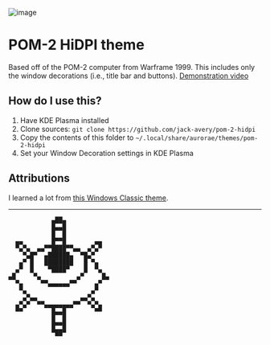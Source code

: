 ![image](https://github.com/user-attachments/assets/ab82a21b-294c-4e57-9e86-e06194f54d34)

# POM-2 HiDPI theme

Based off of the POM-2 computer from Warframe 1999.
This includes only the window decorations (i.e., title bar and buttons).
[Demonstration video](https://www.youtube.com/watch?v=v4x_xn8tfc0)

## How do I use this?

1. Have KDE Plasma installed
2. Clone sources: `git clone https://github.com/jack-avery/pom-2-hidpi`
3. Copy the contents of this folder to `~/.local/share/aurorae/themes/pom-2-hidpi`
4. Set your Window Decoration settings in KDE Plasma

## Attributions

I learned a lot from [this Windows Classic theme](https://github.com/pixelocdguy/windows-classic).

---

```
            ▄██▄
            █▄▄█
            █  █
  ▄▄        █▀▀█        ▄▄
  ▀▄▀▄  ▄▄▀▀████▀▀▄▄  ▄▀▄▀
    ▀▄█▀  ▄██████▄  ▀█▄▀
   ▄▀ █   ████████   █ ▀▄
  ▄▀  █    ▀████▀    █  ▀▄
▄█     ▀▄          ▄▀     █▄
  ▀▄     ▀▀▄▄▄▄▄▄▀▀     ▄▀
   ▀▄                  ▄▀
    ▄▀▄▄            ▄▄▀▄
  ▄▀▄▀  ▀▀▄▄▄▄▄▄▄▄▀▀  ▀▄▀▄
  ▀▀        █▄▄█        ▀▀
            █  █
            █▀▀█
            ▀██▀
```
